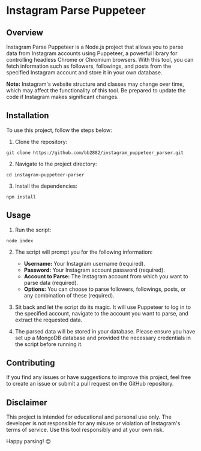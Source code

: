 # Instagram Parse Puppeteer

## Overview

Instagram Parse Puppeteer is a Node.js project that allows you to parse data from Instagram accounts using Puppeteer, a powerful library for controlling headless Chrome or Chromium browsers. With this tool, you can fetch information such as followers, followings, and posts from the specified Instagram account and store it in your own database.

**Note:** Instagram's website structure and classes may change over time, which may affect the functionality of this tool. Be prepared to update the code if Instagram makes significant changes.

## Installation

To use this project, follow the steps below:

1. Clone the repository:

```
git clone https://github.com/bb2882/instagram_puppeteer_parser.git
```

2. Navigate to the project directory:

```
cd instagram-puppeteer-parser
```

3. Install the dependencies:

```
npm install
```

## Usage

1. Run the script:

```
node index
```

2. The script will prompt you for the following information:

   - **Username:** Your Instagram username (required).
   - **Password:** Your Instagram account password (required).
   - **Account to Parse:** The Instagram account from which you want to parse data (required).
   - **Options:** You can choose to parse followers, followings, posts, or any combination of these (required).

3. Sit back and let the script do its magic. It will use Puppeteer to log in to the specified account, navigate to the account you want to parse, and extract the requested data.

4. The parsed data will be stored in your database. Please ensure you have set up a MongoDB database and provided the necessary credentials in the script before running it.

## Contributing

If you find any issues or have suggestions to improve this project, feel free to create an issue or submit a pull request on the GitHub repository.

## Disclaimer

This project is intended for educational and personal use only. The developer is not responsible for any misuse or violation of Instagram's terms of service. Use this tool responsibly and at your own risk.

Happy parsing! 😊
